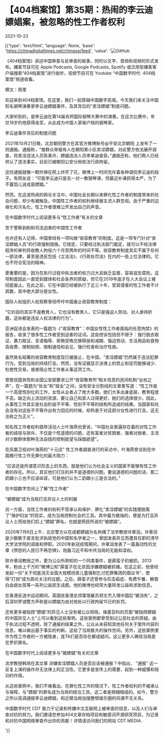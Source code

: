# 【404档案馆】第35期：热闹的李云迪嫖娼案，被忽略的性工作者权利

2021-10-23

[{'type': 'text/html', 'language': None, 'base': 'https://chinadigitaltimes.net/chinese/feed', 'value': '![GitHub](https://chinadigitaltimes.net/chinese/files/2021/10/35-3.jpg)

《404档案馆》讲述中国审查与反审查的故事，同时以文字、音频和视频的形式发布。播客节目可在 Apple Podcasts, Google Podcasts, Spotify 或泛用型播客客户端搜索“404档案馆”进行收听，视频节目可在 Youtube “中国数字时代· 404档案馆”频道收看。





撰文：雨里

欢迎来到404档案馆。在这里，我们一起穿越中国数字高墙。今天我们来关注中国知名钢琴演奏家李云迪嫖娼事件，及其背后的“卖淫嫖娼”制度问题。

大家听到的，是李云迪在第14届肖邦国际钢琴大赛中的演奏。在这次比赛中，年仅18岁的他获得金奖，从此成为中国人家喻户晓的钢琴家。

李云迪事件背后的制度问题

2021年10月21日晚，北京朝阳警方在其官方微博账号@平安北京朝阳 上发布了一则通报。通报称，“接群众举报有人在朝阳某小区卖淫嫖娼，对此警方依法展开调查，将卖淫违法人员陈某卉，嫖娼违法人员李某迪查获。”通报还称，他们两人已经供认了违法事实，目前已被朝阳公安分局依法行政拘留。

这份通报就像一颗炸弹在网上炸开了花，微博上一时间充斥着各种调侃李云迪的段子。有网友说：“可能李云迪只是去一对一教钢琴课，但最近补课抓得太严，为了不露馅儿说成是嫖娼。”

然而，在这波热闹的舆论关注中，中国社会长期以来罪化性工作者的制度带来的社会问题，却少有被触及，中国性工作者的权利继续被主流人群忽视。由于严重的边缘化和污名化，性工作者很难公开发出自己的声音。

在中国数字时代上阅读更多与“性工作者”有关的文章

苦于警察剥削和司法迫害的中国性工作者

也许还有人记得，中国曾经有一项叫做“收容教育”的制度。这是一项专门针对“卖淫嫖娼人员”的行政强制措施。它规定，只要经过执法部门裁定，就可以不经法律程序的审判将收教人拘役六个月至两年的时间不等。收容教育制度其实不属于任何一部法律，甚至是违反包括《立法法》、《行政处罚法》在内的一些上位法律的。它也不符合宪法的精神。

更重要的是，因为在执行过程中执法者的权力过大且缺乏监督，容易滋生腐败。这项制度因此一直受到媒体和社会各界的质疑，但它在2019年底才在人大会议上被彻底废止。在此之前，它在中国已经被执行了近三十年，受其侵害的性工作者不计其数，其中绝大部分是女性。

国际人权组织人权观察曾经呼吁中国废止收容教育制度：



“它的目的其实不是教育人，它也没有教育人，它只是强迫人劳动、对人虐待折磨。这些都是违反人权法律的行为”。



亚洲促进会发表的一篇题为《“收容教育”：中国女性性工作者面临的任意拘禁》的报告，收录了很多性工作者受到迫害的证词。这些控诉包括但不限于：强行脱衣取证、暴力取证、言语侮辱、索贿受贿交换释放和减期、强迫劳动、生活用品和食物高收费、限制如厕、限制通信和会见、强行检查和治疗性病。

虽然臭名昭著的收容教育制度现已被废止，在中国，“卖淫嫖娼”仍然属于违法犯罪行为，受到当局的持续打击。然而，没有证据显示法律上的禁止和惩罚能够减少、杜绝性交易，或者阻止性工作者从事这项工作。

曾致信国务院和全国公安部要求公开“收容教育所”相关信息的民间机构“女权之声”，在一篇题为“处女”和“妓女”之间，没有安全分割线的文章里写道：“性工作是一个高度性别化的工作，女性从业者占了绝大多数。她们大多出身底层，教育程度不高，缺乏向上流动的资源，要让自己和家人过得更好，她们的选择很少。因此，从事性工作其实是社会阶级不平等、性别不平等的结构所造成的结果。当国家和社会没有对这些不平等作出有力回应的时候，却热衷于对这部分女性进行打击，这无法称之为正义”。

知名性工作者权利倡导活动人士叶海燕也曾说，“中国社会普遍存在着的对性工作者的歧视与排斥，不仅是个性道德的问题，还有富者对贫困者、强者对弱者、主流对少数群体那种无法自拔的控制欲望与踩踏欲望”。

在凤凰卫视对叶海燕的&quot;十元店&quot; 性工作者調查进行的采访中，叶海燕曾谈到在中国推行性工作无罪化的最大阻力：



“应该还是所谓意识形态上的东西，就是他们认为社会主义的国家不能够有性工作者的存在。所以，其实他们打压的并不是道德的问题。要说道德的问题的话，那二奶跟小三也不应该纵容，可是他们认为二奶跟小三是合法的。”



在中国数字空间上了解“性工作者”

“被嫖娼”成为当局打击异议人士的利器

另一方面，当性工作者的权利不受承认和保护、罪化“卖淫嫖娼”的实践便脱离了“保护妇女”的现实，成为当局控制社会的工具。其中最为极端的，便是为打击异议人士而给他们扣上“嫖娼”罪名，也就是网民所说的“被嫖娼”。

2020年7月6日上午，北京警方以在成都嫖娼为名拘捕了法学教授许章润。许章润是少数敢于直言批评执政党的中国知名学者之一，曾因发表异见而遭其任职的清华大学法学院的调查和停职。2020年新冠疫情期间，许章润发表了一篇轰动性的文章《愤怒的人民已不再恐惧》，炮轰习近平和中共当局的无能和滥权。

除许章润教授之外，更为公众所熟知的一个同类事件，是薛蛮子的被抓。2013年，粉丝上千万的“微博公知”薛蛮子在北京因涉嫌嫖娼被抓捕。在这之前，他曾经发起一份“关于彻底消灭全国大规模拐卖儿童强制乞讨犯罪集团的倡议书”，使得“打拐”成为舆论关注的议题。之后，薛蛮子还曾参与抗击癌症、免费午餐、解救白血病女孩等一系列公益民生话题。他的微博也经常大量转发公益和求助信息。

在香港反送中运动期间，英国驻香港总领事馆雇员郑文杰入境中国后“被消失”，之后深圳罗湖警方声称是以嫖娼为由对他处以行政拘留15日的处罚。

还有更多被指控“嫖娼”的异见人士没有被公众知晓，维基百科的页面“被指控嫖娼的中国异见人士”上可以看到这些案例。这些案例都曾受到过公民社会的质疑。由于执法过程不透明，除了通报的结果之外，公众从未获知其他任何关于案件内容的信息，难以做出基于事实的判断。这给了当局极大的操作空间。另外，这些案例里作为性工作者的一方被隐身，连TA们是否存在都成疑问。这让更多人确信当局是在罗织罪名。

在中国数字时代上阅读更多与“被嫖娼”有关的文章

法学教授韩旭在其文章 涉嫌卖淫嫖娼人员是否应该被通报？中指出， “通报” 这一反复上演的操作并无法律上的正当性。它更多是宣传上的需要，起到一种威慑和规训的作用。

从这些案例中，我们不难看出，在罪化性工作的情况下，性工作者权利的不被承认与保障，与“嫖娼”的罪名成为当局的统治工具，这二者是相辅相成的。如今，警方之所以高调通报李云迪嫖娼，和近期当局加强整顿娱乐圈的风潮不无关系。

中国数字时代 CDT 致力于记录和传播中文互联网上被审查的信息，以及人们与审查对抗的努力。我们邀请您参加404文章存档项目和敏感词开源研究项目，为记录和对抗中国网络审查作出你的贡献！详情请访问我们的网站 CDT.MEDIA.

'}]